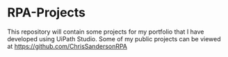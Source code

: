 # RPA-Projects

This repository will contain some projects for my portfolio that I have developed using UiPath Studio. Some of my public projects can be viewed at https://github.com/ChrisSandersonRPA
